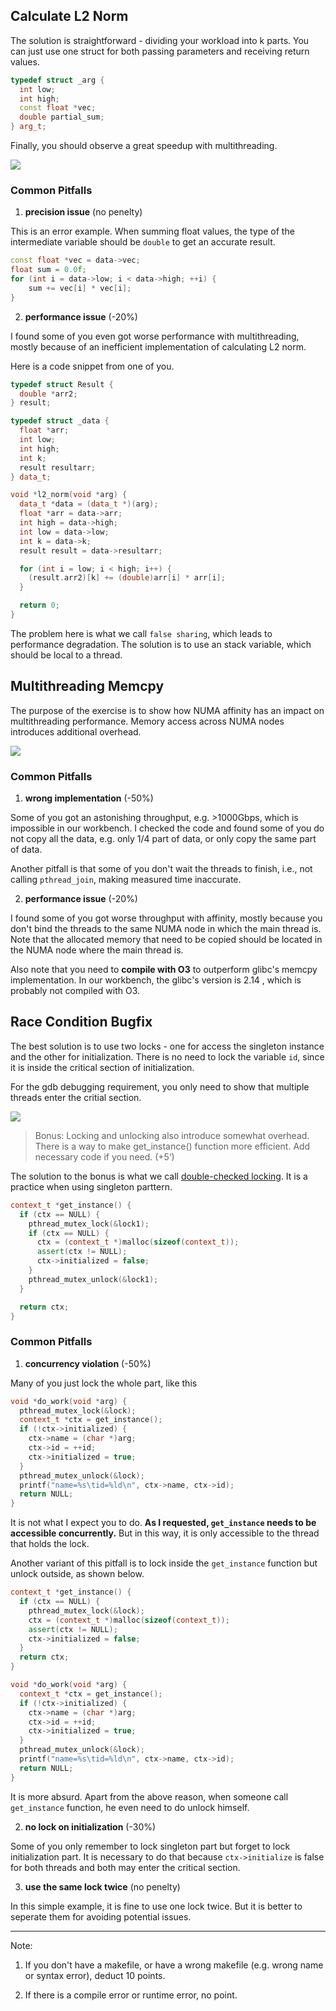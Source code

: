 ## Calculate L2 Norm

The solution is straightforward - dividing your workload into k parts. You can just use one struct for both passing parameters and receiving return values.

```cpp
typedef struct _arg {
  int low;
  int high;
  const float *vec;
  double partial_sum;
} arg_t;
```

Finally, you should observe a great speedup with multithreading.

![](img/Screenshot-20201203032042-1056x260.png)


### Common Pitfalls

1. **precision issue** (no penelty)

This is an error example. When summing float values, the type of the intermediate variable should be `double` to get an accurate result.
```cpp
const float *vec = data->vec;
float sum = 0.0f;
for (int i = data->low; i < data->high; ++i) {
    sum += vec[i] * vec[i];
}
```


2. **performance issue** (-20%)

I found some of you even got worse performance with multithreading, mostly because of an inefficient implementation of calculating L2 norm.

Here is a code snippet from one of you.
```cpp
typedef struct Result {
  double *arr2;
} result;

typedef struct _data {
  float *arr;
  int low;
  int high;
  int k;
  result resultarr;
} data_t;

void *l2_norm(void *arg) {
  data_t *data = (data_t *)(arg);
  float *arr = data->arr;
  int high = data->high;
  int low = data->low;
  int k = data->k;
  result result = data->resultarr;

  for (int i = low; i < high; i++) {
    (result.arr2)[k] += (double)arr[i] * arr[i];
  }

  return 0;
}
```

The problem here is what we call `false sharing`, which leads to performance degradation. The solution is to use an stack variable, which should be local to a thread.


## Multithreading Memcpy

The purpose of the exercise is to show how NUMA affinity has an impact on multithreading performance. Memory access across NUMA nodes introduces additional overhead. 

![](img/Screenshot-20201203135936-1052x432.png)


### Common Pitfalls

1. **wrong implementation** (-50%)

Some of you got an astonishing throughput, e.g. >1000Gbps, which is impossible in our workbench. I checked the code and found some of you do not copy all the data, e.g. only 1/4 part of data, or only copy the same part of data. 

Another pitfall is that some of you don't wait the threads to finish, i.e., not calling `pthread_join`, making measured time inaccurate.

2. **performance issue** (-20%)

I found some of you got worse throughput with affinity, mostly because you don't bind the threads to the same NUMA node in which the main thread is. Note that the allocated memory that need to be copied should be located in the NUMA node where the main thread is.


Also note that you need to **compile with O3** to outperform glibc's memcpy implementation. In our workbench, the glibc's version is 2.14 , which is probably not compiled with O3.
 
## Race Condition Bugfix

The best solution is to use two locks - one for access the singleton instance and the other for initialization. There is no need to lock the variable `id`, since it is inside the critical section of initialization.

For the gdb debugging requirement, you only need to show that multiple threads enter the critial section.

![](img/Screenshot-20201203145956-1248x738.png)


> Bonus: Locking and unlocking also introduce somewhat overhead. There is a way to make get_instance() function more efficient. Add necessary code if you need. (+5‘)

The solution to the bonus is what we call [double-checked locking](https://en.wikipedia.org/wiki/Double-checked_locking). It is a practice when using singleton parttern.

```cpp
context_t *get_instance() {
  if (ctx == NULL) {
    pthread_mutex_lock(&lock1);
    if (ctx == NULL) {
      ctx = (context_t *)malloc(sizeof(context_t));
      assert(ctx != NULL);
      ctx->initialized = false;
    }
    pthread_mutex_unlock(&lock1);
  }

  return ctx;
}
```

### Common Pitfalls

1. **concurrency violation** (-50%)

Many of you just lock the whole part, like this
```cpp
void *do_work(void *arg) {
  pthread_mutex_lock(&lock);
  context_t *ctx = get_instance();
  if (!ctx->initialized) {
    ctx->name = (char *)arg;
    ctx->id = ++id;
    ctx->initialized = true;
  }
  pthread_mutex_unlock(&lock);
  printf("name=%s\tid=%ld\n", ctx->name, ctx->id);
  return NULL;
}
```

It is not what I expect you to do. **As I requested, `get_instance` needs to be accessible concurrently.** But in this way, it is only accessible to the thread that holds the lock. 

Another variant of this pitfall is to lock inside the `get_instance` function but unlock outside, as shown below.

```cpp
context_t *get_instance() {
  if (ctx == NULL) {
    pthread_mutex_lock(&lock);
    ctx = (context_t *)malloc(sizeof(context_t));
    assert(ctx != NULL);
    ctx->initialized = false;
  }
  return ctx;
}

void *do_work(void *arg) {
  context_t *ctx = get_instance();
  if (!ctx->initialized) {
    ctx->name = (char *)arg;
    ctx->id = ++id;
    ctx->initialized = true;
  }
  pthread_mutex_unlock(&lock);
  printf("name=%s\tid=%ld\n", ctx->name, ctx->id);
  return NULL;
}
```

It is more absurd. Apart from the above reason, when someone call `get_instance` function, he even need to do unlock himself.

2. **no lock on initialization** (-30%)

Some of you only remember to lock singleton part but forget to lock initialization part. It is necessary to do that because `ctx->initialize` is false for both threads and both may enter the critical section.

3. **use the same lock twice** (no penelty)

In this simple example, it is fine to use one lock twice. But it is better to seperate them for avoiding potential issues.

____

Note:

1. If you don't have a makefile, or have a wrong makefile (e.g. wrong name or syntax error), deduct 10 points.

2. If there is a compile error or runtime error, no point.